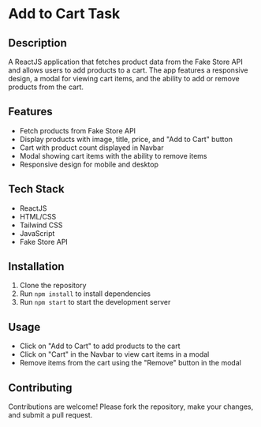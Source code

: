 # Add to Cart Task

## Description

A ReactJS application that fetches product data from the Fake Store API and allows users to add products to a cart. The app features a responsive design, a modal for viewing cart items, and the ability to add or remove products from the cart.

## Features

- Fetch products from Fake Store API
- Display products with image, title, price, and "Add to Cart" button
- Cart with product count displayed in Navbar
- Modal showing cart items with the ability to remove items
- Responsive design for mobile and desktop

## Tech Stack

- ReactJS
- HTML/CSS
- Tailwind CSS
- JavaScript
- Fake Store API

## Installation

1. Clone the repository
2. Run `npm install` to install dependencies
3. Run `npm start` to start the development server

## Usage

- Click on "Add to Cart" to add products to the cart
- Click on "Cart" in the Navbar to view cart items in a modal
- Remove items from the cart using the "Remove" button in the modal

## Contributing

Contributions are welcome! Please fork the repository, make your changes, and submit a pull request.
